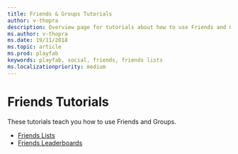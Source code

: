 ```yaml
---
title: Friends & Groups Tutorials
author: v-thopra
description: Overview page for tutorials about how to use Friends and Groups.
ms.author: v-thopra
ms.date: 19/11/2018
ms.topic: article
ms.prod: playfab
keywords: playfab, social, friends, friends lists
ms.localizationpriority: medium
---
```


# Friends Tutorials

These tutorials teach you how to use Friends and Groups.

- [Friends Lists](friends-lists.md)
- [Friends Leaderboards](friends-leaderboards.md)
